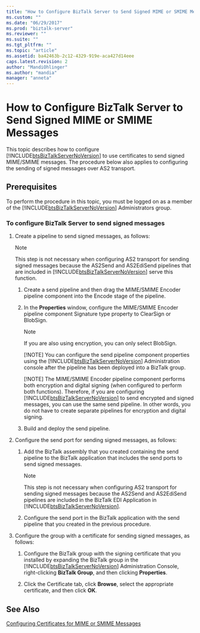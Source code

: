 ```yaml
---
title: "How to Configure BizTalk Server to Send Signed MIME or SMIME Messages | Microsoft Docs"
ms.custom: ""
ms.date: "06/29/2017"
ms.prod: "biztalk-server"
ms.reviewer: ""
ms.suite: ""
ms.tgt_pltfrm: ""
ms.topic: "article"
ms.assetid: ba42463b-2c12-4329-919e-aca427d14eee
caps.latest.revision: 2
author: "MandiOhlinger"
ms.author: "mandia"
manager: "anneta"
---
```

# How to Configure BizTalk Server to Send Signed MIME or SMIME Messages
This topic describes how to configure [!INCLUDE[btsBizTalkServerNoVersion](../includes/btsbiztalkservernoversion-md.md)] to use certificates to send signed MIME/SMIME messages. The procedure below also applies to configuring the sending of signed messages over AS2 transport.  
  
## Prerequisites  
 To perform the procedure in this topic, you must be logged on as a member of the [!INCLUDE[btsBizTalkServerNoVersion](../includes/btsbiztalkservernoversion-md.md)] Administrators group.  
  
### To configure BizTalk Server to send signed messages  
  
1. Create a pipeline to send signed messages, as follows:  
  
   > [!NOTE]
   >  This step is not necessary when configuring AS2 transport for sending signed messages because the AS2Send and AS2EdiSend pipelines that are included in [!INCLUDE[btsBizTalkServerNoVersion](../includes/btsbiztalkservernoversion-md.md)] serve this function.  
  
   1. Create a send pipeline and then drag the MIME/SMIME Encoder pipeline component into the Encode stage of the pipeline.  
  
   2. In the **Properties** window, configure the MIME/SMIME Encoder pipeline component Signature type property to ClearSign or BlobSign.  
  
      > [!NOTE]
      >  If you are also using encryption, you can only select BlobSign.  
      > 
      > [!NOTE]
      >  You can configure the send pipeline component properties using the [!INCLUDE[btsBizTalkServerNoVersion](../includes/btsbiztalkservernoversion-md.md)] Administration console after the pipeline has been deployed into a BizTalk group.  
      > 
      > [!NOTE]
      >  The MIME/SMIME Encoder pipeline component performs both encryption and digital signing (when configured to perform both functions). Therefore, if you are configuring [!INCLUDE[btsBizTalkServerNoVersion](../includes/btsbiztalkservernoversion-md.md)] to send encrypted and signed messages, you can use the same send pipeline. In other words, you do not have to create separate pipelines for encryption and digital signing.  
  
   3. Build and deploy the send pipeline.  
  
2. Configure the send port for sending signed messages, as follows:  
  
   1. Add the BizTalk assembly that you created containing the send pipeline to the BizTalk application that includes the send ports to send signed messages.  
  
      > [!NOTE]
      >  This step is not necessary when configuring AS2 transport for sending signed messages because the AS2Send and AS2EdiSend pipelines are included in the BizTalk EDI Application in [!INCLUDE[btsBizTalkServerNoVersion](../includes/btsbiztalkservernoversion-md.md)].  
  
   2. Configure the send port in the BizTalk application with the send pipeline that you created in the previous procedure.  
  
3. Configure the group with a certificate for sending signed messages, as follows:  
  
   1. Configure the BizTalk group with the signing certificate that you installed by expanding the BizTalk group in the [!INCLUDE[btsBizTalkServerNoVersion](../includes/btsbiztalkservernoversion-md.md)] Administration Console, right-clicking **BizTalk Group**, and then clicking **Properties**.  
  
   2. Click the Certificate tab, click **Browse**, select the appropriate certificate, and then click **OK**.  
  
## See Also  
 [Configuring Certificates for MIME or SMIME Messages](../technical-guides/configuring-certificates-for-mime-or-smime-messages.md)